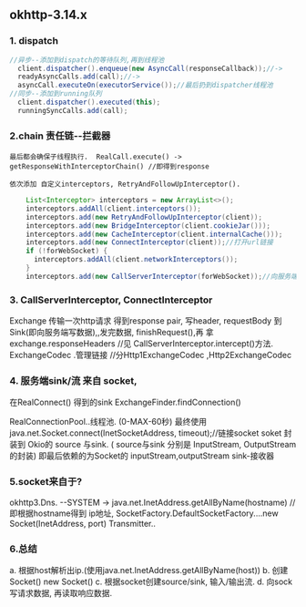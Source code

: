 ## okhttp-3.14.x

 ### 1. dispatch

```java
//异步--添加到dispatch的等待队列,再到线程池
  client.dispatcher().enqueue(new AsyncCall(responseCallback));//->
  readyAsyncCalls.add(call);//->
  asyncCall.executeOn(executorService());//最后扔到dispatcher线程池
//同步--添加到running队列
  client.dispatcher().executed(this);
  runningSyncCalls.add(call);
```

### 2.chain 责任链--拦截器

    最后都会确保子线程执行.  RealCall.execute() -> getResponseWithInterceptorChain() //即得到response
    
    依次添加 自定义interceptors, RetryAndFollowUpInterceptor().

```java
    List<Interceptor> interceptors = new ArrayList<>();
    interceptors.addAll(client.interceptors());
    interceptors.add(new RetryAndFollowUpInterceptor(client));
    interceptors.add(new BridgeInterceptor(client.cookieJar()));
    interceptors.add(new CacheInterceptor(client.internalCache()));
    interceptors.add(new ConnectInterceptor(client));//打开url链接
    if (!forWebSocket) {
      interceptors.addAll(client.networkInterceptors());
    }
    interceptors.add(new CallServerInterceptor(forWebSocket));//向服务端call
```
### 3. CallServerInterceptor, ConnectInterceptor

  Exchange 传输一次http请求 得到response pair, 写header, requestBody 到 Sink(即向服务端写数据),,发完数据,  finishRequest(),再 拿 exchange.responseHeaders
  //见 CallServerInterceptor.intercept()方法.
  ExchangeCodec .管理链接 //分Http1ExchangeCodec ,Http2ExchangeCodec

### 4. 服务端sink/流 来自 socket, 

在RealConnect() 得到的sink
  ExchangeFinder.findConnection()

 RealConnectionPool..线程池. (0-MAX-60秒)
 最终使用 java.net.Socket.connect(InetSocketAddress, timeout);//链接socket
 soket 封装到 Okio的 source 与sink. ( source与sink 分别是 InputStream, OutputStream的封装)
即最后依赖的为Socket的 inputStream,outputStream
sink-接收器

### 5.socket来自于?

okhttp3.Dns. --SYSTEM -> java.net.InetAddress.getAllByName(hostname)
 //即根据hostname得到 ip地址,
 SocketFactory.DefaultSocketFactory....new Socket(InetAddress, port)
  Transmitter..

### 6.总结

 a. 根据host解析出ip.(使用java.net.InetAddress.getAllByName(host))
 b. 创建Socket()  new Socket()
 c. 根据socket创建source/sink, 输入/输出流.
 d. 向sock写请求数据, 再读取响应数据.